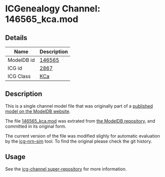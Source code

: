 # ICGenealogy Channel: 146565\_kca.mod

## Details

Name | Description
---- | -----------
ModelDB id | [146565](http://senselab.med.yale.edu/ModelDB/ShowModel.cshtml?model=146565)
ICG id | [2867](http://icg.neurotheory.ox.ac.uk/channels/5/2867)
ICG Class | [KCa](http://icg.neurotheory.ox.ac.uk/channels/5)

## Description

This is a single channel model file that was originally part of a [published model on the ModelDB website](http://senselab.med.yale.edu/ModelDB/ShowModel.cshtml?model=146565).


The file [146565\_kca.mod](146565_kca.mod) was extrated from [the ModelDB repository](http://senselab.med.yale.edu/ModelDB/ShowModel.cshtml?model=146565), and committed in its original form.

The current version of the file was modified slighly for automatic evaluation by the [icg-nrn-sim](https://github.com/icgenealogy/icg-nrn-sim) tool. To find the original please check the git history.


## Usage

See the [icg-channel super-repository](https://github.com/icgenealogy/icg-channels) for more information.